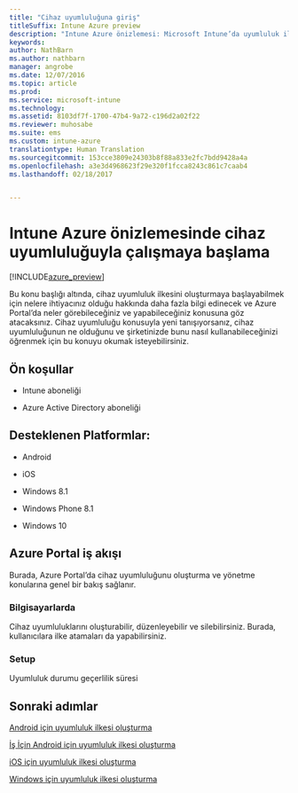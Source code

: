 ```yaml
---
title: "Cihaz uyumluluğuna giriş"
titleSuffix: Intune Azure preview
description: "Intune Azure önizlemesi: Microsoft Intune’da uyumluluk ilkelerini oluşturmak için gereken önkoşulları anlamak için bu konuyu kullanın"
keywords: 
author: NathBarn
ms.author: nathbarn
manager: angrobe
ms.date: 12/07/2016
ms.topic: article
ms.prod: 
ms.service: microsoft-intune
ms.technology: 
ms.assetid: 8103df7f-1700-47b4-9a72-c196d2a02f22
ms.reviewer: muhosabe
ms.suite: ems
ms.custom: intune-azure
translationtype: Human Translation
ms.sourcegitcommit: 153cce3809e24303b8f88a833e2fc7bdd9428a4a
ms.openlocfilehash: a3e3d4968623f29e320f1fcca8243c861c7caab4
ms.lasthandoff: 02/18/2017


---
```


# <a name="get-started-with-device-compliance-in-intune-azure-preview"></a>Intune Azure önizlemesinde cihaz uyumluluğuyla çalışmaya başlama


[!INCLUDE[azure_preview](../includes/azure_preview.md)]

Bu konu başlığı altında, cihaz uyumluluk ilkesini oluşturmaya başlayabilmek için nelere ihtiyacınız olduğu hakkında daha fazla bilgi edinecek ve Azure Portal’da neler görebileceğiniz ve yapabileceğiniz konusuna göz atacaksınız. Cihaz uyumluluğu konusuyla yeni tanışıyorsanız, cihaz uyumluluğunun ne olduğunu ve şirketinizde bunu nasıl kullanabileceğinizi öğrenmek için bu konuyu okumak isteyebilirsiniz.

##  <a name="pre-requisites"></a>Ön koşullar


-   Intune aboneliği

-   Azure Active Directory aboneliği



##  <a name="supported-platforms"></a>Desteklenen Platformlar:


-   Android

-   iOS

-   Windows 8.1

-   Windows Phone 8.1

-   Windows 10

##  <a name="azure-portal-workflow"></a>Azure Portal iş akışı


Burada, Azure Portal’da cihaz uyumluluğunu oluşturma ve yönetme konularına genel bir bakış sağlanır.

<!---### Overview

When you choose the **Set device compliance** workload, the blade opens with an  **Overview** section that displays a summary view of your compliance policies that you have created and the status of the devices they have been applied to. If you
don’t have any policies configured yet, the overview will just include the various reports but with no data.--->

### <a name="manage"></a>Bilgisayarlarda

Cihaz uyumluluklarını oluşturabilir, düzenleyebilir ve silebilirsiniz. Burada, kullanıcılara ilke atamaları da yapabilirsiniz.

<!---### Monitor

This section is a detailed view of what you see in the **Overview**. A list of all the reports are displayed in this section and you can interactively drill down through each of these reports.--->

### <a name="setup"></a>Setup

Uyumluluk durumu geçerlilik süresi

##  <a name="next-steps"></a>Sonraki adımlar
[Android için uyumluluk ilkesi oluşturma](create-a-compliance-policy-for-android.md)

[İş İçin Android için uyumluluk ilkesi oluşturma](create-a-compliance-policy-for-android-for-work.md)

[iOS için uyumluluk ilkesi oluşturma](create-a-compliance-policy-for-ios.md)

[Windows için uyumluluk ilkesi oluşturma](create-a-compliance-policy-for-windows.md)

